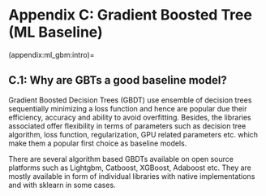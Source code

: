 # Appendix C: Gradient Boosted Tree (ML Baseline)

(appendix:ml_gbm:intro)=
## C.1: Why are GBTs a good baseline model?

Gradient Boosted Decision Trees (GBDT) use ensemble of decision trees sequentially minimizing a loss function and hence are popular due their efficiency, accuracy and ability to avoid overfitting. Besides, the libraries associated offer flexibility in terms of parameters such as decision tree algorithm, loss function, regularization, GPU related parameters etc. which make them a popular first choice as baseline models. 

There are several algorithm based GBDTs available on open source platforms such as Lightgbm, Catboost, XGBoost, Adaboost etc. They are mostly available in form of individual libraries with native implementations and with sklearn in some cases.
